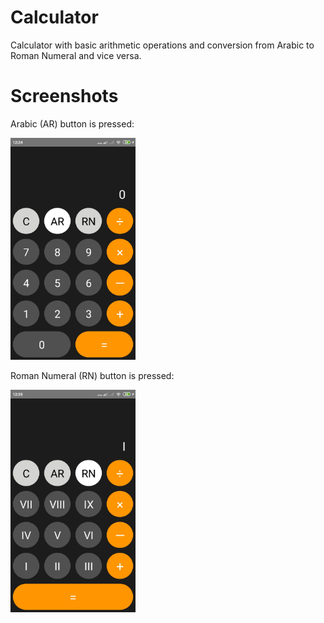 # Calculator
Calculator with basic arithmetic operations and conversion from Arabic to Roman Numeral and vice versa.

# Screenshots
Arabic (AR) button is pressed:
<!-- ![Arabic Screenshot](screenshots/Arabic.jpg) -->
<img src="screenshots/Arabic.jpg" alt="Arabic screenshot" width="200"/>

Roman Numeral (RN) button is pressed:
<!-- ![Roman Numeral Screenshot](screenshots/Roman-Numeral.jpg) -->
<img src="screenshots/Roman-Numeral.jpg" alt="Roman numeral screenshot" width="200"/>
